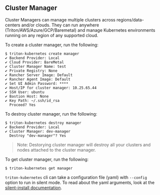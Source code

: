 ## Cluster Manager

Cluster Managers can manage multiple clusters across regions/data-centers and/or clouds. They can run anywhere (Triton/AWS/Azure/GCP/Baremetal) and manage Kubernetes environments running on any region of any supported cloud.

To create a cluster manager, run the following:
```
$ triton-kubernetes create manager
✔ Backend Provider: Local
✔ Cloud Provider: BareMetal
✔ Cluster Manager Name: test
✔ Private Registry: None
✔ Rancher Server Image: Default
✔ Rancher Agent Image: Default
✔ Set UI Admin Password: ****
✔ Host/IP for cluster manager: 10.25.65.44
✔ SSH User: ubuntu
✔ Bastion Host: None
✔ Key Path: ~/.ssh/id_rsa
  Proceed? Yes
```

To destroy cluster manager, run the following:

```
$ triton-kubernetes destroy manager
✔ Backend Provider: Local
✔ Cluster Manager: dev-manager
  Destroy "dev-manager"? Yes
```
> Note: Destorying cluster manager will destroy all your clusters and nodes attached to the cluster manager.

To get cluster manager, run the following:

```
$ triton-kubernetes get manager
```

`triton-kubernetes` cli can take a configuration file (yaml) with `--config` option to run in silent mode. To read about the yaml arguments, look at the [silent-install documentation](https://github.com/mesoform/triton-kubernetes/tree/master/docs/guide/silent-install-yaml.md).
